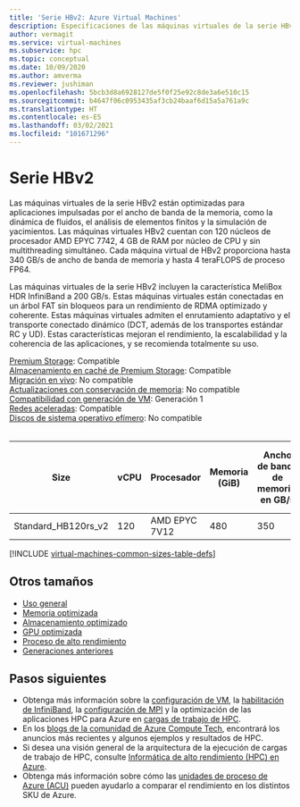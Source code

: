 ```yaml
---
title: 'Serie HBv2: Azure Virtual Machines'
description: Especificaciones de las máquinas virtuales de la serie HBv2.
author: vermagit
ms.service: virtual-machines
ms.subservice: hpc
ms.topic: conceptual
ms.date: 10/09/2020
ms.author: amverma
ms.reviewer: jushiman
ms.openlocfilehash: 5bcb3d8a6928127de5f0f25e92c8de3a6e510c15
ms.sourcegitcommit: b4647f06c0953435af3cb24baaf6d15a5a761a9c
ms.translationtype: HT
ms.contentlocale: es-ES
ms.lasthandoff: 03/02/2021
ms.locfileid: "101671296"
---
```

# <a name="hbv2-series"></a>Serie HBv2

Las máquinas virtuales de la serie HBv2 están optimizadas para aplicaciones impulsadas por el ancho de banda de la memoria, como la dinámica de fluidos, el análisis de elementos finitos y la simulación de yacimientos. Las máquinas virtuales HBv2 cuentan con 120 núcleos de procesador AMD EPYC 7742, 4 GB de RAM por núcleo de CPU y sin multithreading simultáneo. Cada máquina virtual de HBv2 proporciona hasta 340 GB/s de ancho de banda de memoria y hasta 4 teraFLOPS de proceso FP64.

Las máquinas virtuales de la serie HBv2 incluyen la característica MeliBox HDR InfiniBand a 200 GB/s. Estas máquinas virtuales están conectadas en un árbol FAT sin bloqueos para un rendimiento de RDMA optimizado y coherente. Estas máquinas virtuales admiten el enrutamiento adaptativo y el transporte conectado dinámico (DCT, además de los transportes estándar RC y UD). Estas características mejoran el rendimiento, la escalabilidad y la coherencia de las aplicaciones, y se recomienda totalmente su uso.

[Premium Storage](premium-storage-performance.md): Compatible<br>
[Almacenamiento en caché de Premium Storage](premium-storage-performance.md): Compatible<br>
[Migración en vivo](maintenance-and-updates.md): No compatible<br>
[Actualizaciones con conservación de memoria](maintenance-and-updates.md): No compatible<br>
[Compatibilidad con generación de VM](generation-2.md): Generación 1<br>
[Redes aceleradas](../virtual-network/create-vm-accelerated-networking-cli.md): Compatible<br>
[Discos de sistema operativo efímero](ephemeral-os-disks.md): No compatible <br>
<br>

| Size | vCPU | Procesador | Memoria (GiB) | Ancho de banda de memoria, en GB/s | Frecuencia de CPU base (GHz) | Frecuencia de todos los núcleos (GHz, pico) | Frecuencia de cada núcleo (GHz, pico) | Rendimiento de RDMA (GB/s) | Compatibilidad con MPI | Almacenamiento temporal (GiB) | Discos de datos máx. | vNIC Ethernet máx. |
| --- | --- | --- | --- | --- | --- | --- | --- | --- | --- | --- | --- | --- |
| Standard_HB120rs_v2 | 120 | AMD EPYC 7V12 | 480 | 350 | 2.45 | 3.1 | 3.3 | 200 | All | 480 + 960 | 8 | 8 |


[!INCLUDE [virtual-machines-common-sizes-table-defs](../../includes/virtual-machines-common-sizes-table-defs.md)]

## <a name="other-sizes"></a>Otros tamaños

- [Uso general](sizes-general.md)
- [Memoria optimizada](sizes-memory.md)
- [Almacenamiento optimizado](sizes-storage.md)
- [GPU optimizada](sizes-gpu.md)
- [Proceso de alto rendimiento](sizes-hpc.md)
- [Generaciones anteriores](sizes-previous-gen.md)

## <a name="next-steps"></a>Pasos siguientes

- Obtenga más información sobre la [configuración de VM](./workloads/hpc/configure.md), la [habilitación de InfiniBand](./workloads/hpc/enable-infiniband.md), la [configuración de MPI](./workloads/hpc/setup-mpi.md) y la optimización de las aplicaciones HPC para Azure en [cargas de trabajo de HPC](./workloads/hpc/overview.md).
- En los [blogs de la comunidad de Azure Compute Tech](https://techcommunity.microsoft.com/t5/azure-compute/bg-p/AzureCompute), encontrará los anuncios más recientes y algunos ejemplos y resultados de HPC.
- Si desea una visión general de la arquitectura de la ejecución de cargas de trabajo de HPC, consulte [Informática de alto rendimiento (HPC) en Azure](/azure/architecture/topics/high-performance-computing/).
- Obtenga más información sobre cómo las [unidades de proceso de Azure (ACU)](acu.md) pueden ayudarlo a comparar el rendimiento en los distintos SKU de Azure.
